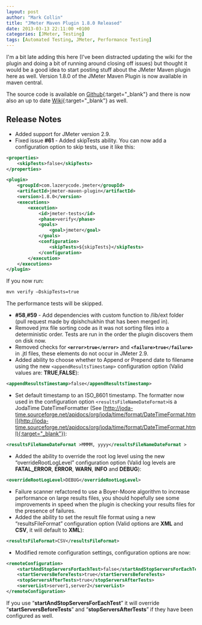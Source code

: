 ```yaml
---
layout: post
author: "Mark Collin"
title: "JMeter Maven Plugin 1.8.0 Released"
date: 2013-03-13 22:11:00 +0100
categories: [JMeter, Testing] 
tags: [Automated Testing, JMeter, Performance Testing]
---
```

I'm a bit late adding this here (I've been distracted updating the wiki for the plugin and doing a bit of running around closing off issues) but thought it would be a good idea to start posting stuff about the JMeter Maven plugin here as well.  Version 1.8.0 of the JMeter Maven Plugin is now available in maven central.

The source code is available on [Github](https://github.com/Ronnie76er/jmeter-maven-plugin){:target="_blank"} and there is now also an up to date [Wiki](https://github.com/Ronnie76er/jmeter-maven-plugin/wiki){:target="_blank"} as well.

## Release Notes


- Added support for JMeter version 2.9.
- Fixed issue **#61** - Added skipTests ability.  You can now add a configuration option to skip tests, use it like this:

```xml
<properties>
    <skipTests>false</skipTests>
</properties>

<plugin>
    <groupId>com.lazerycode.jmeter</groupId>
    <artifactId>jmeter-maven-plugin</artifactId>
    <version>1.8.0</version>
    <executions>
        <execution>
            <id>jmeter-tests</id>
            <phase>verify</phase>
            <goals>
                <goal>jmeter</goal>
            </goals>
            <configuration>
                <skipTests>${skipTests}</skipTests>
            </configuration>
        </execution>
    </executions>
</plugin>
```


If you now run:

```bash
mvn verify –DskipTests=true
```

The performance tests will be skipped.

- **#58**,**#59** - Add dependencies with custom function to /lib/ext folder (pull request made by dpishchukhin that has been merged in).
- Removed jmx file sorting code as it was not sorting files into a deterministic order.  Tests are run in the order the plugin discovers them on disk now.
- Removed checks for **`<error>true</error>`** and **`<failure>true</failure>`** in .jtl files, these elements do not occur in JMeter 2.9.
- Added ability to choose whether to Append or Prepend date to filename using the new `<appendResultsTimestamp>` configuration option (Valid values are: **TRUE**,**FALSE**):

```xml
<appendResultsTimestamp>false</appendResultsTimestamp>
```


- Set default timestamp to an ISO_8601 timestamp.  The formatter now used in the configuration option `<resultsFileNameDateFormat>`is a JodaTime DateTimeFormatter (See [http://joda-time.sourceforge.net/apidocs/org/joda/time/format/DateTimeFormat.html](http://joda-time.sourceforge.net/apidocs/org/joda/time/format/DateTimeFormat.html){:target="_blank"}):

```xml
<resultsFileNameDateFormat >MMMM, yyyy</resultsFileNameDateFormat >
```


- Added the ability to override the root log level using the new “overrideRootLogLevel” configuration option (Valid log levels are **FATAL_ERROR**, **ERROR**, **WARN**, **INFO** and **DEBUG**):

```xml
<overrideRootLogLevel>DEBUG</overrideRootLogLevel>
```


- Failure scanner refactored to use a Boyer-Moore algorithm to increase performance on large results files, you should hopefully see some improvements in speed when the plugin is checking your results files for the presence of failures.
- Added the ability to set the result file format  using a new “resultsFileFormat” configuration option (Valid options are **XML** and **CSV**, it will default to **XML**):

```xml
<resultsFileFormat>CSV</resultsFileFormat>
```


- Modified remote configuration settings, configuration options are now:

```xml
<remoteConfiguration>
	<startAndStopServersForEachTest>false</startAndStopServersForEachTest>
	<startServersBeforeTests>true</startServersBeforeTests>
	<stopServersAfterTests>true</stopServersAfterTests>
	<serverList>server1,server2</serverList>
</remoteConfiguration>
```

If you use “**startAndStopServersForEachTest**” it will override “**startServersBeforeTests**” and “**stopServersAfterTests**” if they have been configured as well.
